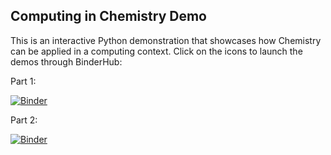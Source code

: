 ## Computing in Chemistry Demo
This is an interactive Python demonstration that showcases how Chemistry can be applied in a computing context.
Click on the icons to launch the demos through BinderHub:

Part 1:

[![Binder](https://mybinder.org/badge_logo.svg)](https://mybinder.org/v2/gh/bri-sc/demo-computing-in-chemistry/HEAD?urlpath=%2Fdoc%2Ftree%2F01_Demo_Computing_in_Chemistry_reaction_screening.ipynb)

Part 2:

[![Binder](https://mybinder.org/badge_logo.svg)](https://mybinder.org/v2/gh/bri-sc/demo-computing-in-chemistry/HEAD?urlpath=%2Fdoc%2Ftree%2F02_Demo_Computing_in_Chemistry_kinetics.ipynb)
